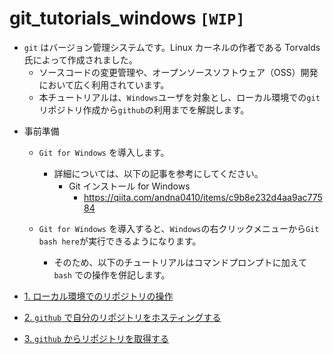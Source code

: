 # git_tutorials_windows `[WIP]`

- `git` はバージョン管理システムです。Linux カーネルの作者である Torvalds 氏によって作成されました。
  - ソースコードの変更管理や、オープンソースソフトウェア（OSS）開発において広く利用されています。
  - 本チュートリアルは、`Windows`ユーザを対象とし、ローカル環境での`git`リポジトリ作成から`github`の利用までを解説します。

* 事前準備

  - `Git for Windows` を導入します。

    - 詳細については、以下の記事を参考にしてください。
      - Git インストール for Windows
        - https://qiita.com/andna0410/items/c9b8e232d4aa9ac77584

  - `Git for Windows` を導入すると、`Windows`の右クリックメニューから`Git bash here`が実行できるようになります。
    - そのため、以下のチュートリアルはコマンドプロンプトに加えて `bash` での操作を併記します。

* [1. ローカル環境でのリポジトリの操作](local_repo.md)
* [2. `github` で自分のリポジトリをホスティングする](github_hosting.md)
* [3. `github` からリポジトリを取得する](github_clone.md)

